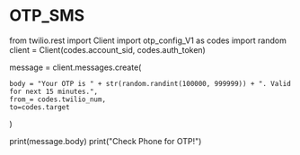 # OTP_SMS
from twilio.rest import Client
import otp_config_V1 as codes
import random
client = Client(codes.account_sid, codes.auth_token)

message = client.messages.create(

    body = "Your OTP is " + str(random.randint(100000, 999999)) + ". Valid for next 15 minutes.",
    from_= codes.twilio_num,
    to=codes.target

)

print(message.body)
print("Check Phone for OTP!")
